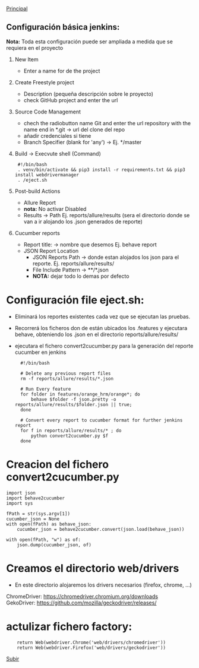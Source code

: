 <a name='top'></a>
[Principal](../README.md) 

## Configuración básica jenkins:
**Nota:** Toda esta configuración puede ser ampliada a medida que se requiera en el proyecto

1. New Item
    * Enter a name for de the project
2. Create Freestyle project
    * Description (pequeña descripción sobre le proyecto)
    * check GitHub project and enter the url
3. Source Code Management
    * chech the radiobutton name Git and enter the url repository with the name end in *.git -> url del clone del repo
    * añadir credenciales si tiene
    * Branch Specifier (blank for 'any') -> Ej. */master 
4. Build -> Execvute shell (Command)

        #!/bin/bash 
        . venv/bin/activate && pip3 install -r requirements.txt && pip3 install webdrivermanager
        . /eject.sh
5. Post-build Actions
    * Allure Report
    * **nota:** No activar Disabled
    * Results -> Path Ej. reports/allure/results (sera el directorio donde se van a ir alojando los .json generados de reporte)
6. Cucumber reports
    * Report title: -> nombre que desemos Ej. behave report
    * JSON Report Location 
        * JSON Reports Path -> donde estan alojados los json para el reporte. Ej. reports/allure/results/
        * File Include Pattern -> **/*.json
        * **NOTA:** dejar todo lo demas por defecto
        
# Configuración file eject.sh:
* Eliminará los reportes existentes cada vez que se ejecutan las pruebas.
* Recorrerá los ficheros don de están ubicados los .features y ejecutara behave, obteniendo los .json en el directorio reports/allure/results/
* ejecutara el fichero convert2cucumber.py para la generación del reporte cucumber en jenkins
    
        #!/bin/bash
        
        # Delete any previous report files
        rm -f reports/allure/results/*.json
        
        # Run Every feature
        for folder in features/orange_hrm/orange*; do
            behave $folder -f json.pretty -o reports/allure/results/$folder.json || true;
        done
        
        # Convert every report to cucumber format for further jenkins report
        for f in reports/allure/results/* ; do
            python convert2cucumber.py $f
        done

# Creacion del fichero convert2cucumber.py

    import json
    import behave2cucumber
    import sys
    
    fPath = str(sys.argv[1])
    cucumber_json = None
    with open(fPath) as behave_json:
        cucumber_json = behave2cucumber.convert(json.load(behave_json))
    
    with open(fPath, "w") as of:
        json.dump(cucumber_json, of)
        
# Creamos el directorio web/drivers
* En este directorio alojaremos los drivers necesarios (firefox, chrome, ...)

ChromeDriver: https://chromedriver.chromium.org/downloads <br/>
GekoDriver: https://github.com/mozilla/geckodriver/releases/ <br/>

# actulizar fichero factory:
        return Web(webdriver.Chrome('web/drivers/chromedriver'))
        return Web(webdriver.Firefox('web/drivers/geckodriver'))


[Subir](#top)
